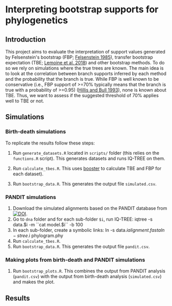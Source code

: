 # Interpreting bootstrap supports for phylogenetics

## Introduction

This project aims to evaluate the interpretation of support values generated by Felsenstein's bootstrap (FBP; [Felsenstein 1985]), transfer bootstrap expectation (TBE; [Lemoine et al. 2018]) and other bootstrap methods. To do so we rely on simulations where the true trees are known. The main idea is to look at the correlation between branch supports inferred by each method and the probability that the branch is true. While FBP is well known to be conservative (i.e., FBP support of >=70% typically means that the branch is true with a probability of >=0.95) ([Hillis and Bull 1993]), none is known about TBE. Thus, we want to assess if the suggested threshold of 70% applies well to TBE or not.


## Simulations

### Birth-death simulations

To replicate the results follow these steps:

1. Run `generate_datasets.R` located in `scripts/` folder (this relies on the `functions.R` script). This generates datasets and runs IQ-TREE on them. 

2. Run `calculate_tbes.R`. This uses [booster](https://github.com/evolbioinfo/booster/) to calculate TBE and FBP for each dataset).

3. Run `bootstrap_data.R`. This generates the output file `simulated.csv`.

### PANDIT simulations

1. Download the simulated alignments based on the PANDIT database from [![DOI](https://zenodo.org/badge/DOI/10.5281/zenodo.1156452.svg)](https://doi.org/10.5281/zenodo.1156452). 
2. Go to `dna` folder and for each sub-folder `$i`, run IQ-TREE:
        iqtree -s data.$i -m ``cat model.$i`` -b 100
3. In each sub-folder, create a symbolic links:
        ln -s data.$i alignment.fasta
        ln -s tree.$i phylogram.phy
4. Run `calculate_tbes.R`.     
5. Run `bootstrap_data.R`. This generates the output file `pandit.csv`.

### Making plots from birth-death and PANDIT simulations

1. Run `bootstrap_plots.R`. This combines the output from PANDIT analysis (`pandit.csv`) with the output from birth-death analysis (`simulated.csv`) and makes the plot. 



## Results



[Felsenstein 1985]: https://doi.org/10.1111/j.1558-5646.1985.tb00420.x
[Hillis and Bull 1993]: https://doi.org/10.1093/sysbio/42.2.182
[Lemoine et al. 2018]: https://doi.org/10.1038/s41586-018-0043-0


